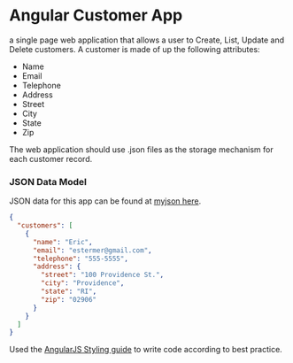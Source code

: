 # Angular Customer App

a single page web application that allows a user to Create, List, Update and Delete customers.  A customer is made of up the following attributes:

- Name
- Email
- Telephone
- Address
 - Street
 - City
 - State
 - Zip

The web application should use .json files as the storage mechanism for each customer record.

### JSON Data Model

JSON data for this app can be found at [myjson here](https://api.myjson.com/bins/3qb95).

```json
{
  "customers": [
    {
      "name": "Eric",
      "email": "estermer@gmail.com",
      "telephone": "555-5555",
      "address": {
        "street": "100 Providence St.",
        "city": "Providence",
        "state": "RI",
        "zip": "02906"
      }
    }
  ]
}
```

Used the [AngularJS Styling guide](https://github.com/johnpapa/angular-styleguide/blob/master/a1/README.md) to write code according to best practice.
